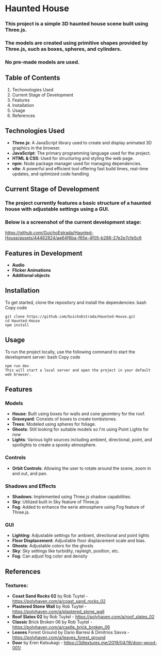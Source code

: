 # Haunted House

### This project is a simple 3D haunted house scene built using Three.js. 
### The models are created using primitive shapes provided by Three.js, such as boxes, spheres, and cylinders. 
### No pre-made models are used.

## Table of Contents
1. Techonologies Used
2. Current Stage of Development
3. Features
4. Installation
5. Usage
6. References

## Technologies Used
- **Three.js**: A JavaScript library used to create and display animated 3D graphics in the browser.
- **JavaScript**: The primary programming language used for the project.
- **HTML & CSS**: Used for structuring and styling the web page.
- **npm**: Node package manager used for managing dependencies.
- **vite**: A powerful and efficient tool offering fast build times, real-time updates, and optimized code handling

## Current Stage of Development
### The project currently features a basic structure of a haunted house with adjustable settings using a GUI. 
### Below is a screenshot of the current development stage:
https://github.com/GuichoEstrada/Haunted-House/assets/44462824/ae64f6ba-f65e-4f05-b288-27e2e7cfe5c6

## Features in Development
- **Audio**
- **Flicker Animations**
- **Additional objects**

## Installation
To get started, clone the repository and install the dependencies:
bash
Copy code
```
git clone https://github.com/GuichoEstrada/Haunted-House.git
cd Haunted-House
npm install
```

## Usage
To run the project locally, use the following command to start the development server:
bash
Copy code
```
npm run dev
This will start a local server and open the project in your default web browser.
```

## Features
### Models
- **House**: Built using boxes for walls and cone geomtery for the roof.
- **Graveyard**: Consists of boxes to create tombstones.
- **Trees**: Modeled using spheres for foliage.
- **Ghosts**: Still looking for suitable models so I'm using Point Lights for now
- **Lights**: Various light sources including ambient, directional, point, and spotlights to create a spooky atmosphere.
### Controls
- **Orbit Controls**: Allowing the user to rotate around the scene, zoom in and out, and pan.
### Shadows and Effects
- **Shadows**: Implemented using Three.js shadow capabilities.
- **Sky**: Utilized built in Sky feature of Three.js
- **Fog**: Added to enhance the eerie atmosphere using Fog feature of Three.js.
### GUI
- **Lighting**: Adjustable settings for ambient, directional and point lights
- **Floor Displacement**: Adjustable floor displacement scale and bias.
- **Ghosts**: Adjustable colors for the ghosts
- **Sky**: Sky settings like turbidity, rayleigh, position, etc.
- **Fog**: Can adjust fog color and density

## References
### Textures:
- **Coast Sand Rocks 02** by Rob Tuytel - https://polyhaven.com/a/coast_sand_rocks_02
- **Plastered Stone Wall** by Rob Tuytel - https://polyhaven.com/a/plastered_stone_wall
- **Roof Slates 02** by Rob Tuytel - https://polyhaven.com/a/roof_slates_02
- **Classic** Brick Broken 06 by Rob Tuytel - https://polyhaven.com/a/castle_brick_broken_06
- **Leaves** Forest Ground by Dario Barresi & Dimitrios Savva - https://polyhaven.com/a/leaves_forest_ground
- **Door** by Eren Katsukagi - https://3dtextures.me/2019/04/16/door-wood-001/


